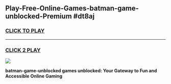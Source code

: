 
## Play-Free-Online-Games-batman-game-unblocked-Premium #dt8aj
<h3>
<a href="https://premium.freeplayer.one?title=batman-game-unblocked&ref=8M">CLICK TO PLAY</a></h3>
<hr>

<h3>
<a href="https://premium.freeplayer.one?title=batman-game-unblocked&ref=8M">CLICK 2 PLAY</a>
  
</h3>

<a href="https://premium.freeplayer.one?title=batman-game-unblocked&ref=8M"><img src="https://clearcache.store/games.png"></a>


**batman-game-unblocked games unblocked: Your Gateway to Fun and Accessible Online Gaming**
